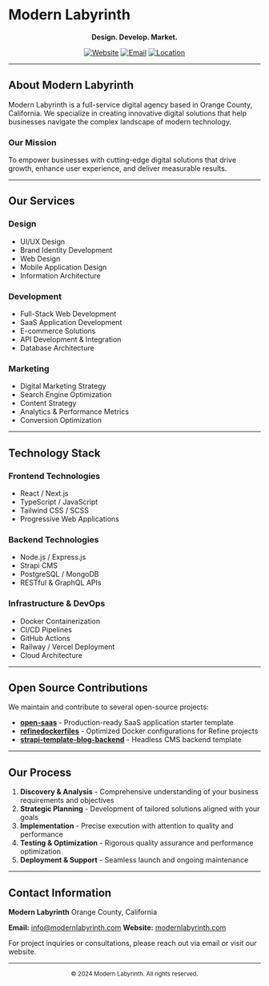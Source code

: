 # Modern Labyrinth

<div align="center">

  **Design. Develop. Market.**

  [![Website](https://img.shields.io/badge/Website-modernlabyrinth.com-blue?style=flat-square)](https://www.modernlabyrinth.com)
  [![Email](https://img.shields.io/badge/Contact-info@modernlabyrinth.com-red?style=flat-square)](mailto:info@modernlabyrinth.com)
  [![Location](https://img.shields.io/badge/Location-Orange_County,_CA-green?style=flat-square)](https://maps.google.com/?q=Orange+County+California)
</div>

---

## About Modern Labyrinth

Modern Labyrinth is a full-service digital agency based in Orange County, California. We specialize in creating innovative digital solutions that help businesses navigate the complex landscape of modern technology.

### Our Mission

To empower businesses with cutting-edge digital solutions that drive growth, enhance user experience, and deliver measurable results.

---

## Our Services

### Design
- UI/UX Design
- Brand Identity Development
- Web Design
- Mobile Application Design
- Information Architecture

### Development
- Full-Stack Web Development
- SaaS Application Development
- E-commerce Solutions
- API Development & Integration
- Database Architecture

### Marketing
- Digital Marketing Strategy
- Search Engine Optimization
- Content Strategy
- Analytics & Performance Metrics
- Conversion Optimization

---

## Technology Stack

### Frontend Technologies
- React / Next.js
- TypeScript / JavaScript
- Tailwind CSS / SCSS
- Progressive Web Applications

### Backend Technologies
- Node.js / Express.js
- Strapi CMS
- PostgreSQL / MongoDB
- RESTful & GraphQL APIs

### Infrastructure & DevOps
- Docker Containerization
- CI/CD Pipelines
- GitHub Actions
- Railway / Vercel Deployment
- Cloud Architecture

---

## Open Source Contributions

We maintain and contribute to several open-source projects:

- **[open-saas](https://github.com/modernlabyrinth/open-saas)** - Production-ready SaaS application starter template
- **[refinedockerfiles](https://github.com/modernlabyrinth/refinedockerfiles)** - Optimized Docker configurations for Refine projects
- **[strapi-template-blog-backend](https://github.com/modernlabyrinth/strapi-template-blog-backend)** - Headless CMS backend template

---

## Our Process

1. **Discovery & Analysis** - Comprehensive understanding of your business requirements and objectives
2. **Strategic Planning** - Development of tailored solutions aligned with your goals
3. **Implementation** - Precise execution with attention to quality and performance
4. **Testing & Optimization** - Rigorous quality assurance and performance optimization
5. **Deployment & Support** - Seamless launch and ongoing maintenance

---

## Contact Information

**Modern Labyrinth**
Orange County, California

**Email:** info@modernlabyrinth.com
**Website:** [modernlabyrinth.com](https://www.modernlabyrinth.com)

For project inquiries or consultations, please reach out via email or visit our website.

---

<div align="center">
  <sub>© 2024 Modern Labyrinth. All rights reserved.</sub>
</div>
